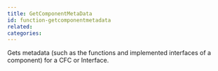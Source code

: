 ```yaml
---
title: GetComponentMetaData
id: function-getcomponentmetadata
related:
categories:
---
```


Gets metadata (such as the functions and implemented interfaces of a component) for a CFC or Interface.